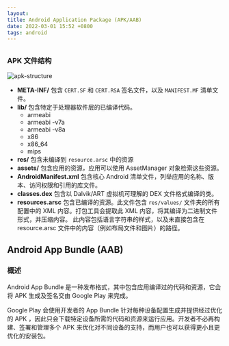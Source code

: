 ```yaml
---
layout: 
title: Android Application Package (APK/AAB)
date: 2022-03-01 15:52 +0800
tags: android
---
```


<!--more-->

## 

### APK 文件结构

![apk-structure](https://s2.loli.net/2022/07/19/mfb8e7GJIapRFVL.png)

- **META-INF/**
  包含 `CERT.SF` 和 `CERT.RSA` 签名文件，以及 `MANIFEST.MF` 清单文件。
- **lib/**
  包含特定于处理器软件层的已编译代码。
  - armeabi
  - armeabi -v7a
  - armeabi -v8a
  - x86
  - x86_64
  - mips
- **res/**
  包含未编译到 `resource.arsc` 中的资源
- **assets/**
  包含应用的资源，应用可以使用 AssetManager 对象检索这些资源。
- **AndroidManifest.xml**
  包含核心 Android 清单文件，列举应用的名称、版本、访问权限和引用的库文件。
- **classes.dex**
  包含以 Dalvik/ART 虚拟机可理解的 DEX 文件格式编译的类。
- **resources.arsc**
  包含已编译的资源。此文件包含 `res/values/` 文件夹的所有配置中的 XML 内容。打包工具会提取此 XML 内容，将其编译为二进制文件形式，并压缩内容。
  此内容包括语言字符串的样式，以及未直接包含在 resource.arsc 文件中的内容（例如布局文件和图片）的路径。



## Android App Bundle (AAB)

### 概述

Android App Bundle 是一种发布格式，其中包含应用编译过的代码和资源，它会将 APK 生成及签名交由 Google Play 来完成。

Google Play 会使用开发者的 App Bundle 针对每种设备配置生成并提供经过优化的 APK ，因此只会下载特定设备所需的代码和资源来运行应用。开发者不必再构建、签署和管理多个 APK 来优化对不同设备的支持，而用户也可以获得更小且更优化的安装包。